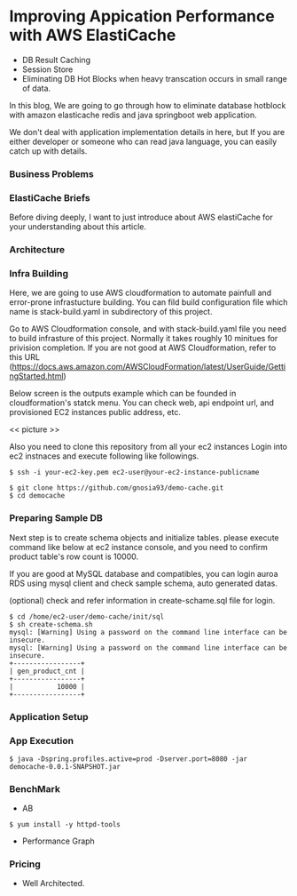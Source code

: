 
# Improving Appication Performance with AWS ElastiCache #

- DB Result Caching
- Session Store
- Eliminating DB Hot Blocks when heavy transcation occurs in small range of data. 

In this blog, We are going to go through how to eliminate database hotblock with amazon elasticache redis and
java springboot web application.

We don't deal with application implementation details in here, but If you are either developer or someone who can read
java language, you can easily catch up with details.


### Business Problems ###


### ElastiCache Briefs ###

Before diving deeply, I want to just introduce about AWS elastiCache for your understanding about this article.

### Architecture ###



### Infra Building ###

Here, we are going to use AWS cloudformation to automate painfull and error-prone infrastucture building. 
You can fild build configuration file which name is stack-build.yaml in subdirectory of this project.

Go to AWS Cloudformation console, and with stack-build.yaml file you need to build infrasture of this project. 
Normally it takes roughly 10 minitues for privision completion.
If you are not good at AWS Cloudformation, refer to this URL (https://docs.aws.amazon.com/AWSCloudFormation/latest/UserGuide/GettingStarted.html)

Below screen is the outputs example which can be founded in cloudformation's statck menu.
You can check web, api endpoint url, and provisioned EC2 instances public address, etc.

<< picture >>

Also you need to clone this repository from all your ec2 instances
Login into ec2 instnaces and execute following like followings.

```
$ ssh -i your-ec2-key.pem ec2-user@your-ec2-instance-publicname

$ git clone https://github.com/gnosia93/demo-cache.git
$ cd democache

```







### Preparing Sample DB ###

Next step is to create schema objects and initialize tables. please execute command like below at ec2 instance console,
and you need to confirm product table's row count is 10000. 

If you are good at MySQL database and compatibles, you can login auroa RDS using mysql client and check sample schema,
auto generated datas.

(optional) check and refer information in create-schame.sql file for login. 

```
$ cd /home/ec2-user/demo-cache/init/sql
$ sh create-schema.sh 
mysql: [Warning] Using a password on the command line interface can be insecure.
mysql: [Warning] Using a password on the command line interface can be insecure.
+-----------------+
| gen_product_cnt |
+-----------------+
|           10000 |
+-----------------+
```




### Application Setup ###



### App Execution ###

```
$ java -Dspring.profiles.active=prod -Dserver.port=8080 -jar democache-0.0.1-SNAPSHOT.jar

```


### BenchMark ###

- AB

```
$ yum install -y httpd-tools

```

- Performance Graph


### Pricing ###

- Well Architected.




